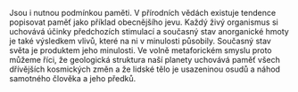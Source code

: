 Jsou i nutnou podmínkou paměti.<break time="0.3s" /> V přírodních vědách existuje tendence popisovat paměť jako příklad obecnějšího jevu.<break time="0.3s" /> Každý živý organismus si uchovává účinky předchozích stimulací a současný stav anorganické hmoty je také výsledkem vlivů, které na ni v minulosti působily.<break time="0.3s" /> Současný stav světa je produktem jeho minulosti.<break time="0.4s" /> Ve volně metaforickém smyslu proto můžeme říci, že geologická struktura naší planety uchovává paměť všech dřívějších kosmických změn<break time="0.2s" /> a že lidské tělo je usazeninou osudů a náhod samotného člověka a jeho předků.

